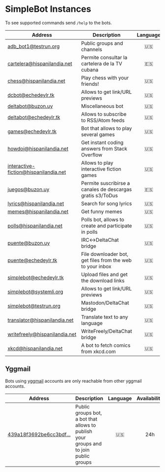 # SimpleBot Instances

To see supported commands send `/help` to the bots.

| Address                        | Description                                                 | Language | Availability | Administrator |
| ------------------------------ | ----------------------------------------------------------- | :------: | :----------: | ------------- |
| adb_bot1@testrun.org           | Public groups and channels                                  | 🇺🇸 | 24h | [adbenitez] |
| cartelera@hispanilandia.net    | Permite consultar la cartelera de la TV cubana              | 🇪🇸 | 24h | [adbenitez] |
| chess@hispanilandia.net        | Play chess with your friends!                               | 🇺🇸 | 24h | [adbenitez] |
| dcbot@echedeylr.tk             | Allows to get link/URL previews                             | 🇺🇸 | 24h | [adbenitez] |
| deltabot@buzon.uy              | Miscellaneous bot                                           | 🇺🇸 | 24h | [adbenitez] |
| deltabot@echedeylr.tk          | Allows to subscribe to RSS/Atom feeds                       | 🇺🇸 | 24h | [adbenitez] |
| games@echedeylr.tk             | Bot that allows to play several games                       | 🇺🇸 | 24h | [adbenitez] |
| howdoi@hispanilandia.net       | Get instant coding answers from Stack Overflow              | 🇺🇸 | 24h | [adbenitez] |
| interactive-fiction@hispanilandia.net | Allows to play interactive fiction games             | 🇺🇸 | 24h | [adbenitez] |
| juegos@buzon.uy                | Permite suscribirse a canales de descargas gratis s3/ToDus  | 🇪🇸 | 24h | [adbenitez] |
| lyrics@hispanilandia.net       | Search for song lyrics                                      | 🇺🇸 | 24h | [adbenitez] |
| memes@hispanilandia.net        | Get funny memes                                             | 🇺🇸 | 24h | [adbenitez] |
| polls@hispanilandia.net        | Polls bot, allows to create and participate in polls        | 🇺🇸 | 24h | [adbenitez] |
| puente@buzon.uy                | IRC↔️DeltaChat bridge                                       | 🇺🇸 | 24h | [adbenitez] |
| puente@echedeylr.tk            | File downloader bot, get files from the web to your inbox   | 🇺🇸 | 24h | [adbenitez] |
| simplebot@echedeylr.tk         | Upload files and get the download links                     | 🇺🇸 | 24h | [adbenitez] |
| simplebot@systemli.org         | Allows to get link/URL previews                             | 🇺🇸 | 24h | [adbenitez] |
| simplebot@testrun.org          | Mastodon/DeltaChat bridge                                   | 🇺🇸 | 24h | [adbenitez] |
| translator@hispanilandia.net   | Translate text to any language                              | 🇺🇸 | 24h | [adbenitez] |
| writefreely@hispanilandia.net  | WriteFreely/DeltaChat bridge                                | 🇺🇸 | 24h | [adbenitez] |
| xkcd@hispanilandia.net         | A bot to fetch comics from xkcd.com                         | 🇺🇸 | 24h | [adbenitez] |

## Yggmail

Bots using [yggmail](https://github.com/neilalexander/yggmail) accounts are only reachable from other yggmail accounts.

| Address                                                     | Description                                | Language | Availability | Administrator |
| ----------------------------------------------------------- | ------------------------------------------ | :------: | :----------: | ------------- |
| [439a18f3692be6cc3bdf...](mailto:439a18f3692be6cc3bdf724994d6027a1dc457ef8adf33d68564205c03b3ad46@yggmail) | Public groups bot, a bot that allows to publish your groups and to join public groups | 🇺🇸 | 24h | [adbenitez] |

[adbenitez]: mailto:adbenitez@nauta.cu

